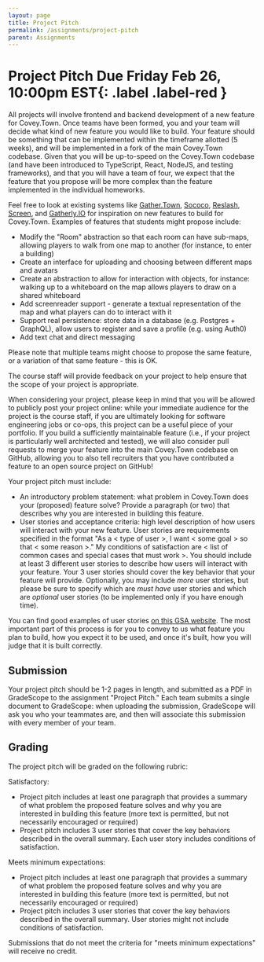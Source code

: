 ```yaml
---
layout: page
title: Project Pitch
permalink: /assignments/project-pitch
parent: Assignments
---
```

# Project Pitch **Due Friday Feb 26, 10:00pm EST**{: .label .label-red }
All projects will involve frontend and backend development of a new feature for Covey.Town.
Once teams have been formed, you and your team will decide what kind of new feature you would like to build.
Your feature should be something that can be implemented within the timeframe allotted (5 weeks), and will be implemented in a fork of the main Covey.Town codebase.
Given that you will be up-to-speed on the Covey.Town codebase (and have been introduced to TypeScript, React, NodeJS, and testing frameworks),
and that you will have a team of four, we expect that the feature that you propose will be more complex than the feature implemented in the individual
homeworks.

Feel free to look at existing systems like [Gather.Town](https://gather.town), [Sococo](https://www.sococo.com), [Reslash](https://reslash.co), [Screen](https://screen.so/home), and [Gatherly.IO](https://www.gatherly.io) for inspiration on new features to build for Covey.Town.
Examples of features that students might propose include:
* Modify the "Room" abstraction so that each room can have sub-maps, allowing players to walk from one map to another (for instance, to enter a building)
* Create an interface for uploading and choosing between different maps and avatars
* Create an abstraction to allow for interaction with objects, for instance: walking up to a whiteboard on the map allows players to draw on a shared whiteboard
* Add screenreader support - generate a textual representation of the map and what players can do to interact with it
* Support real persistence: store data in a database (e.g. Postgres + GraphQL), allow users to register and save a profile (e.g. using Auth0) 
* Add text chat and direct messaging

Please note that multiple teams might choose to propose the same feature, or a variation of that same feature - this is OK.

The course staff will provide feedback on your project to help ensure that the scope of your project is appropriate.

When considering your project, please keep in mind that you will be allowed to publicly post your project online: while your immediate audience for the project is the course staff, if you are ultimately looking for software engineering jobs or co-ops, this project can be a useful piece of your portfolio. If you build a sufficiently maintainable feature (i.e., if your project is particularly well architected and tested), we will also consider pull requests to merge your feature into the main Covey.Town codebase on GitHub, allowing you to also tell recruiters that you have contributed a feature to an open source project on GitHub!

Your project pitch must include:
* An introductory problem statement: what problem in Covey.Town does your (proposed) feature solve? Provide a paragraph (or two) that describes why you are interested in building this feature.
* User stories and acceptance criteria: high level description of how users will interact with your new feature. User stories are requirements specified in the format 
"As a < type of user >, I want < some goal > so that < some reason >."
My conditions of satisfaction are < list of common cases and special cases that must work >.
You should include at least 3 different user stories to describe how users will interact with your feature.
Your 3 user stories should cover the key behavior that your feature will provide.
Optionally, you may include *more* user stories, but please be sure to specify which are *must have* user stories and which are *optional* user stories (to be implemented only if you have enough time).

You can find good examples of user stories [on this GSA website](https://tech.gsa.gov/guides/user_story_example/). The most important part of this process is for you to convey to us what feature you plan to build, how you expect it to be used, and once it's built, how you will judge that it is built correctly.

## Submission 
Your project pitch should be 1-2 pages in length, and submitted as a PDF in GradeScope to the assignment "Project Pitch."
Each team submits a single document to GradeScope: when uploading the submission, GradeScope will ask you who your teammates are, and then will associate this submission with every member of your team.


## Grading
The project pitch will be graded on the following rubric:

Satisfactory:
* Project pitch includes at least one paragraph that provides a summary of what problem the proposed feature solves and why you are interested in building this feature (more text is permitted, but not necessarily encouraged or required)
* Project pitch includes 3 user stories that cover the key behaviors described in the overall summary. Each user story includes conditions of satisfaction.

Meets minimum expectations:
* Project pitch includes at least one paragraph that provides a summary of what problem the proposed feature solves and why you are interested in building this feature (more text is permitted, but not necessarily encouraged or required)
* Project pitch includes 3 user stories that cover the key behaviors described in the overall summary. User stories might not include conditions of satisfaction.

Submissions that do not meet the criteria for "meets minimum expectations" will receive no credit.
